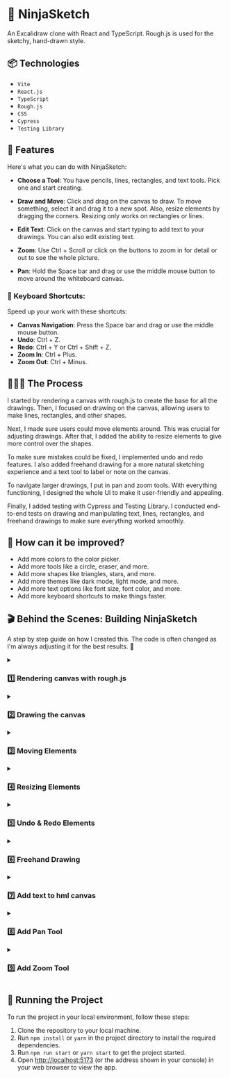 # 🥷 NinjaSketch

An Excalidraw clone with React and TypeScript. Rough.js is used for the sketchy, hand-drawn style.

## 📦 Technologies

- `Vite`
- `React.js`
- `TypeScript`
- `Rough.js`
- `CSS`
- `Cypress`
- `Testing Library`

## 🦄 Features

Here's what you can do with NinjaSketch:

- **Choose a Tool**: You have pencils, lines, rectangles, and text tools. Pick one and start creating.

- **Draw and Move**: Click and drag on the canvas to draw. To move something, select it and drag it to a new spot. Also, resize elements by dragging the corners. Resizing only works on rectangles or lines.

- **Edit Text**: Click on the canvas and start typing to add text to your drawings. You can also edit existing text.

- **Zoom**: Use Ctrl + Scroll or click on the buttons to zoom in for detail or out to see the whole picture.

- **Pan**: Hold the Space bar and drag or use the middle mouse button to move around the whiteboard canvas.

### 🎯 Keyboard Shortcuts:

Speed up your work with these shortcuts:

- **Canvas Navigation**: Press the Space bar and drag or use the middle mouse button.
- **Undo**: Ctrl + Z.
- **Redo**: Ctrl + Y or Ctrl + Shift + Z.
- **Zoom In**: Ctrl + Plus.
- **Zoom Out**: Ctrl + Minus.

## 👩🏽‍🍳 The Process

I started by rendering a canvas with rough.js to create the base for all the drawings. Then, I focused on drawing on the canvas, allowing users to make lines, rectangles, and other shapes.

Next, I made sure users could move elements around. This was crucial for adjusting drawings. After that, I added the ability to resize elements to give more control over the shapes.

To make sure mistakes could be fixed, I implemented undo and redo features. I also added freehand drawing for a more natural sketching experience and a text tool to label or note on the canvas.

To navigate larger drawings, I put in pan and zoom tools. With everything functioning, I designed the whole UI to make it user-friendly and appealing.

Finally, I added testing with Cypress and Testing Library. I conducted end-to-end tests on drawing and manipulating text, lines, rectangles, and freehand drawings to make sure everything worked smoothly.

## 💭 How can it be improved?

- Add more colors to the color picker.
- Add more tools like a circle, eraser, and more.
- Add more shapes like triangles, stars, and more.
- Add more themes like dark mode, light mode, and more.
- Add more text options like font size, font color, and more.
- Add more keyboard shortcuts to make things faster.

<!-- TODO: DO NOT DISTURB -->

## 🎬 Behind the Scenes: Building NinjaSketch

A step by step guide on how I created this. The code is often changed as I'm always adjusting it for the best results. 🔮

<details> 
<summary><h3> 1️⃣ Rendering canvas with rough.js </h3> </summary>

In the `useLayoutEffect`, I first grab the canvas from the webpage and prepare it for drawing. I'm doing this because I don't want old sketches to mix with the new one, ensuring a clean and clear drawing every time.

It clears any previous drawings to start fresh. Then, I use rough.js to make the drawings look sketchy and hand-drawn.

A rectangle is drawn on this prepared canvas. All of this is done before the browser updates the display, which means the drawing appears all at once.

```javascript
import { useLayoutEffect } from "react";
import rough from "roughjs";

export default function App() {
  useLayoutEffect(() => {
    const canvas = document.getElementById("canvas") as HTMLCanvasElement;
    const context = canvas.getContext("2d") as CanvasRenderingContext2D;
    context.clearRect(0, 0, canvas.width, canvas.height);

    const roughCanvas = rough.canvas(canvas);
    const rect = roughCanvas.rectangle(10, 10, 200, 200);
    roughCanvas.draw(rect);
  });

  return (
    <div>
      <canvas id="canvas" width={window.innerWidth} height={window.innerHeight}>
        Canvas
      </canvas>
    </div>
  );
}
```

</details>
<details>
<summary><h3>2️⃣ Drawing the canvas</h3> </summary>

When I press the mouse down, the `handleMouseDown` function activates. It indicates I'm starting to draw by setting the `drawing` state to true. This means I'm beginning a new shape right where my cursor is at. The shape I draw, a line or rectangle, is decided by my previous choice and tracked by the `elementType` state, and the radio buttons let me switch between lines and rectangles.

While I move the mouse, the `handleMouseMove` function activates. If I'm drawing, the shape follows my cursor.

On the technical side, I find the last drawing I started with `const index = elements.length - 1;`. I then capture my mouse's current position with `const { clientX, clientY } = event;`. The `const { x1, y1 } = elements[index];` gets the starting point of my current shape, basically marking the first corner or line end. Using the initial and current positions, I update the shape I'm drawing with `const updateElement = createElement(x1, y1, clientX, clientY);`. Next, I make a copy of all my drawings and update the most recent one, the shape I'm currently changing, with the new version. This updated collection is then saved back into the `elements` state.

The drawing stops when I release the mouse, which the `handleMouseUp` function handles, ending the drawing.

I store every stroke and shape in an array, which is the `elements` state, and `useLayoutEffect` redraws the canvas with each new addition.

The clear button empties the array for a fresh canvas.

```javascript
import { MouseEvent, useLayoutEffect, useState } from "react";
import rough from "roughjs";

type ElementType = {
  x1: number;
  y1: number;
  x2: number;
  y2: number;
  // TODO: add type
  // eslint-disable-next-line @typescript-eslint/no-explicit-any
  roughElement: any;
};

export default function App() {
  const [elements, setElements] = useState<ElementType[]>([]);
  const [drawing, setDrawing] = useState(false);
  const [elementType, setElementType] = useState<"line" | "rectangle">("line");

  const generator = rough.generator();

  const createElement = (
    x1: number,
    y1: number,
    x2: number,
    y2: number
  ): ElementType => {
    const roughElement =
      elementType === "line"
        ? generator.line(x1, y1, x2, y2)
        : generator.rectangle(x1, y1, x2 - x1, y2 - y1);
    return { x1, y1, x2, y2, roughElement };
  };

  useLayoutEffect(() => {
    const canvas = document.getElementById("canvas") as HTMLCanvasElement;
    const context = canvas.getContext("2d") as CanvasRenderingContext2D;
    context.clearRect(0, 0, canvas.width, canvas.height);
    const roughCanvas = rough.canvas(canvas);
    elements.forEach(({ roughElement }) => {
      roughCanvas.draw(roughElement);
    });
  }, [elements]);

  const handleMouseDown = (event: MouseEvent<HTMLCanvasElement>) => {
    setDrawing(true);
    const { clientX, clientY } = event;
    const element = createElement(clientX, clientY, clientX, clientY);
    setElements((prevState) => [...prevState, element]);
  };

  const handleMouseMove = (event: MouseEvent<HTMLCanvasElement>) => {
    if (!drawing) {
      return;
    }
    const index = elements.length - 1;
    const { clientX, clientY } = event;
    const { x1, y1 } = elements[index];
    const updateElement = createElement(x1, y1, clientX, clientY);
    const elementsCopy = [...elements];
    elementsCopy[index] = updateElement;
    setElements(elementsCopy);
  };

  const handleMouseUp = () => {
    setDrawing(false);
  };
  return (
    <div>
      <div style={{ position: "fixed" }}>
        <button onClick={() => setElements([])}>Clear</button>
        <input
          type="radio"
          name="line"
          id="line"
          checked={elementType === "line"}
          onChange={() => setElementType("line")}
        />
        <label htmlFor="line">line</label>
        <input
          type="radio"
          name="rectangle"
          id="rectangle"
          checked={elementType === "rectangle"}
          onChange={() => setElementType("rectangle")}
        />
        <label htmlFor="rectangle">rectangle</label>
      </div>
      <canvas
        id="canvas"
        width={window.innerWidth}
        height={window.innerHeight}
        onMouseDown={handleMouseDown}
        onMouseUp={handleMouseUp}
        onMouseMove={handleMouseMove}
      >
        Canvas
      </canvas>
    </div>
  );
}
```

</details>

<details>
<summary><h3>3️⃣ Moving Elements</h3></summary>

I've renamed `elementType` and `setElementType` to `tools` and `setTools` to make it clearer. Now, I pick from different tools using radio buttons, not just setting an element type.

I've renamed `setDrawing` and `drawing` to `setAction` and `action` for more generic use. Now, I can do things like move elements if the tool is `selection` and the action is `moving`. This lets me move what I've drawn, making it more interactive.

An enum for `Tools` has been created, making it clearer and more organized to switch between "selection", "line", and "rectangle" tools.

`getElementAtPosition` finds the element at the cursors position, so I know which shape you're trying to move.

`isWithinElement` function figures out if I can move a shape with my cursor.

For rectangles, it checks if the cursor is inside the shapes edges like this:

```javascript
if (type === Tools.Rectangle) {
  const minX = Math.min(x1, x2);
  const maxX = Math.max(x1, x2);
  const minY = Math.min(y1, y2);
  const maxY = Math.max(y1, y2);
  return x >= minX && x <= maxX && y >= minY && y <= maxY;
}
```

<img src='./public/rectangle.png' />

For lines, it checks if the cursor is close to the line by measuring distances:

```javascript
else {
  const a = { x: x1, y: y1 };
  const b = { x: x2, y: y2 };
  const c = { x, y };
  const offset = distance(a, b) - (distance(a, c) + distance(b, c));
  return Math.abs(offset) < 1;
}
```

<img src='./public/line.png' />

So if the cursor is almost as far from the lines ends as the line is long, it's "on" the line.

I learned the line method from [stack overflow](https://stackoverflow.com/questions/17692922/check-is-a-point-x-y-is-between-two-points-drawn-on-a-straight-line/17693146#17693146).

The `distance` function just helps me find out how far apart two points are.

```javascript
import { MouseEvent, useLayoutEffect, useState } from "react";
import rough from "roughjs";

type ElementType = {
  id: number;
  x1: number;
  y1: number;
  x2: number;
  y2: number;
  type: Tools;
  // TODO: add type
  // eslint-disable-next-line @typescript-eslint/no-explicit-any
  roughElement: any;
  offsetX?: number;
  offsetY?: number;
};

enum Tools {
  Selection = "selection",
  Line = "line",
  Rectangle = "rectangle",
}

export default function App() {
  const [elements, setElements] = useState<ElementType[]>([]);
  const [action, setAction] = useState("none");
  const [tool, setTool] = useState<Tools>(Tools.Line);
  const [selectedElement, setSelectedElement] = useState<ElementType | null>();
  const generator = rough.generator();

  const createElement = (
    id: number,
    x1: number,
    y1: number,
    x2: number,
    y2: number,
    type: Tools
  ): ElementType => {
    const roughElement =
      type === Tools.Line
        ? generator.line(x1, y1, x2, y2)
        : generator.rectangle(x1, y1, x2 - x1, y2 - y1);
    return { id, x1, y1, x2, y2, type, roughElement };
  };

  type Point = { x: number; y: number };

  const distance = (a: Point, b: Point) =>
    Math.sqrt(Math.pow(a.x - b.x, 2) + Math.pow(a.y - b.y, 2));

  const isWithinElement = (x: number, y: number, element: ElementType) => {
    const { type, x1, y1, x2, y2 } = element;

    if (type === Tools.Rectangle) {
      const minX = Math.min(x1, x2);
      const maxX = Math.max(x1, x2);
      const minY = Math.min(y1, y2);
      const maxY = Math.max(y1, y2);
      return x >= minX && x <= maxX && y >= minY && y <= maxY;
    } else {
      const a = { x: x1, y: y1 };
      const b = { x: x2, y: y2 };
      const c = { x, y };
      const offset = distance(a, b) - (distance(a, c) + distance(b, c));
      return Math.abs(offset) < 1;
    }
  };

  const getElementAtPosition = (
    x: number,
    y: number,
    elements: ElementType[]
  ) => {
    return elements.find((element) => isWithinElement(x, y, element));
  };

  useLayoutEffect(() => {
    const canvas = document.getElementById("canvas") as HTMLCanvasElement;
    const context = canvas.getContext("2d") as CanvasRenderingContext2D;
    context.clearRect(0, 0, canvas.width, canvas.height);

    const roughCanvas = rough.canvas(canvas);

    elements.forEach(({ roughElement }) => {
      roughCanvas.draw(roughElement);
    });
  }, [elements]);

  const updateElement = (
    id: number,
    x1: number,
    y1: number,
    x2: number,
    y2: number,
    type: Tools
  ) => {
    const updateElement = createElement(id, x1, y1, x2, y2, type);

    const elementsCopy = [...elements];
    elementsCopy[id] = updateElement;
    setElements(elementsCopy);
  };

  const handleMouseDown = (event: MouseEvent<HTMLCanvasElement>) => {
    const { clientX, clientY } = event;

    if (tool === Tools.Selection) {
      const element = getElementAtPosition(clientX, clientY, elements);
      if (element) {
        const offsetX = clientX - element.x1;
        const offsetY = clientY - element.y1;
        setSelectedElement({ ...element, offsetX, offsetY });
        setAction("moving");
      }
    } else {
      const id = elements.length;
      const element = createElement(
        id,
        clientX,
        clientY,
        clientX,
        clientY,
        tool
      );
      setElements((prevState) => [...prevState, element]);
      setAction("drawing");
    }
  };

  const handleMouseMove = (event: MouseEvent<HTMLCanvasElement>) => {
    const { clientX, clientY } = event;

    if (tool === Tools.Selection) {
      (event.target as HTMLElement).style.cursor = getElementAtPosition(
        clientX,
        clientY,
        elements
      )
        ? "move"
        : "default";
    }

    if (action === "drawing") {
      const index = elements.length - 1;
      const { x1, y1 } = elements[index];
      updateElement(index, x1, y1, clientX, clientY, tool);
    } else if (action === "moving" && selectedElement) {
      const { id, x1, x2, y1, y2, type, offsetX, offsetY } = selectedElement;
      const safeOffsetX = offsetX ?? 0;
      const safeOffsetY = offsetY ?? 0;
      const newX1 = clientX - safeOffsetX;
      const newY1 = clientY - safeOffsetY;
      // 🫐 Calculate the new position for x2 and y2 based on the original size
      const newX2 = newX1 + (x2 - x1);
      const newY2 = newY1 + (y2 - y1);

      updateElement(id, newX1, newY1, newX2, newY2, type);
    }
  };

  const handleMouseUp = () => {
    setAction("none");
  };

  return (
    <div>
      <div style={{ position: "fixed" }}>
        <button onClick={() => setElements([])}>Clear</button>

        <input
          type="radio"
          name="selection"
          id="selection"
          checked={tool === Tools.Selection}
          onChange={() => setTool(Tools.Selection)}
        />
        <label htmlFor="selection">selection</label>
        <input
          type="radio"
          name="line"
          id="line"
          checked={tool === Tools.Line}
          onChange={() => setTool(Tools.Line)}
        />
        <label htmlFor="line">line</label>

        <input
          type="radio"
          name="rectangle"
          id="rectangle"
          checked={tool === Tools.Rectangle}
          onChange={() => setTool(Tools.Rectangle)}
        />

        <label htmlFor="rectangle">rectangle</label>
      </div>
      <canvas
        id="canvas"
        width={window.innerWidth}
        height={window.innerHeight}
        onMouseDown={handleMouseDown}
        onMouseUp={handleMouseUp}
        onMouseMove={handleMouseMove}
      >
        Canvas
      </canvas>
    </div>
  );
}
```

</details>

<details>
<summary><h3>4️⃣ Resizing Elements </h3></summary>

`cursorForPosition` figures out which cursor to show when I'm hovering over an element. For example, if I'm hovering over the top left corner of a rectangle, I want to show the "nwse-resize" cursor.

`resizedCoordinates` calculates the new coordinates for the element I'm resizing. It takes the original coordinates and the current cursor position and returns the new coordinates.

`adjustElementCoordinates` makes sure the coordinates are in the right order. For example, if I draw a rectangle from the bottom right to the top left, the coordinates are in the wrong order. This function fixes that.

I renamed `isWithinElement` to `positionWithinElement` because it's more accurate. It figures out where I'm hovering over an element. It returns a string like "topLeft", "bottomRight", or "inside". This helps me know where to resize the element.

`getElementAtPosition` is updated to include the position of the element I'm hovering over.

`handleMouseMove` is updated to resize the element if I'm hovering over it and the action is `resizing`.

`handleMouseDown` is updated to set the action to `resizing` if I'm hovering over an element.

`handleMouseUp` is updated to set the action to `none` if I'm hovering over an element.

```javascript
import { MouseEvent, useLayoutEffect, useState } from "react";
import rough from "roughjs";

type ElementType = {
  id: number;
  x1: number;
  y1: number;
  x2: number;
  y2: number;
  type: Tools;
  // TODO: add type
  // eslint-disable-next-line @typescript-eslint/no-explicit-any
  roughElement: any;
  offsetX?: number;
  offsetY?: number;
  position?: string | null;
};

enum Tools {
  Selection = "selection",
  Line = "line",
  Rectangle = "rectangle",
}

export default function App() {
  const [elements, setElements] = useState<ElementType[]>([]);
  const [action, setAction] = useState("none");
  const [tool, setTool] = useState<Tools>(Tools.Line);
  const [selectedElement, setSelectedElement] = useState<ElementType | null>();
  const generator = rough.generator();

  const cursorForPosition = (position: string) => {
    switch (position) {
      case "topLeft":
      case "bottomRight":
        return "nwse-resize";
      case "topRight":
      case "bottomLeft":
        return "nesw-resize";
      case "start":
      case "end":
        return "move";
      case "inside":
        return "move";
      default:
        return "default";
    }
  };

  const resizedCoordinates = (
    clientX: number,
    clientY: number,
    position: string,
    coordinates: { x1: number; y1: number; x2: number; y2: number }
  ) => {
    const { x1, y1, x2, y2 } = coordinates;

    switch (position) {
      case "start":
      case "topLeft":
        return {
          x1: clientX,
          y1: clientY,
          x2,
          y2,
        };
      case "topRight":
        return {
          x1,
          y1: clientY,
          x2: clientX,
          y2,
        };
      case "bottomLeft":
        return {
          x1: clientX,
          y1,
          x2,
          y2: clientY,
        };
      case "end":
      case "bottomRight":
        return {
          x1,
          y1,
          x2: clientX,
          y2: clientY,
        };
      default:
        return coordinates;
    }
  };

  const createElement = (
    id: number,
    x1: number,
    y1: number,
    x2: number,
    y2: number,
    type: Tools
  ): ElementType => {
    const roughElement =
      type === Tools.Line
        ? generator.line(x1, y1, x2, y2)
        : generator.rectangle(x1, y1, x2 - x1, y2 - y1);
    return { id, x1, y1, x2, y2, type, roughElement };
  };

  type Point = { x: number; y: number };

  const distance = (a: Point, b: Point) =>
    Math.sqrt(Math.pow(a.x - b.x, 2) + Math.pow(a.y - b.y, 2));

  const nearPoint = (
    x: number,
    y: number,
    x1: number,
    y1: number,
    name: string
  ) => {
    return Math.abs(x - x1) < 5 && Math.abs(y - y1) < 5 ? name : null;
  };

  const positionWithinElement = (
    x: number,
    y: number,
    element: ElementType
  ) => {
    const { type, x1, y1, x2, y2 } = element;

    if (type === Tools.Rectangle) {
      const topLeft = nearPoint(x, y, x1, y1, "topLeft");
      const topRight = nearPoint(x, y, x2, y1, "topRight");
      const bottomLeft = nearPoint(x, y, x1, y2, "bottomLeft");
      const bottomRight = nearPoint(x, y, x2, y2, "bottomRight");
      const inside = x >= x1 && x <= x2 && y >= y1 && y <= y2 ? "inside" : null;
      return topLeft || topRight || bottomLeft || bottomRight || inside;
    } else {
      const a = { x: x1, y: y1 };
      const b = { x: x2, y: y2 };
      const c = { x, y };
      const offset = distance(a, b) - (distance(a, c) + distance(b, c));
      const start = nearPoint(x, y, x1, y1, "start");
      const end = nearPoint(x, y, x2, y2, "end");
      const inside = Math.abs(offset) < 1 ? "inside" : null;
      return start || end || inside;
    }
  };

  const adjustElementCoordinates = (element: ElementType) => {
    const { type, x1, y1, x2, y2 } = element;

    if (type === Tools.Rectangle) {
      const minX = Math.min(x1, x2);
      const maxX = Math.max(x1, x2);
      const minY = Math.min(y1, y2);
      const maxY = Math.max(y1, y2);
      return { x1: minX, y1: minY, x2: maxX, y2: maxY };
    } else {
      if (x1 < x2 || (x1 === x2 && y1 < y2)) {
        return { x1, y1, x2, y2 };
      } else {
        return { x1: x2, y1: y2, x2: x1, y2: y1 };
      }
    }
  };

  const getElementAtPosition = (
    x: number,
    y: number,
    elements: ElementType[]
  ) => {
    return elements
      .map((element) => ({
        ...element,
        position: positionWithinElement(x, y, element),
      }))
      .find((element) => element.position !== null);
  };

  useLayoutEffect(() => {
    const canvas = document.getElementById("canvas") as HTMLCanvasElement;
    const context = canvas.getContext("2d") as CanvasRenderingContext2D;
    context.clearRect(0, 0, canvas.width, canvas.height);

    const roughCanvas = rough.canvas(canvas);

    elements.forEach(({ roughElement }) => {
      roughCanvas.draw(roughElement);
    });
  }, [elements]);

  const updateElement = (
    id: number,
    x1: number,
    y1: number,
    x2: number,
    y2: number,
    type: Tools
  ) => {
    const updateElement = createElement(id, x1, y1, x2, y2, type);

    const elementsCopy = [...elements];
    elementsCopy[id] = updateElement;
    setElements(elementsCopy);
  };

  const handleMouseDown = (event: MouseEvent<HTMLCanvasElement>) => {
    const { clientX, clientY } = event;

    if (tool === Tools.Selection) {
      const element = getElementAtPosition(clientX, clientY, elements);
      if (element) {
        const offsetX = clientX - element.x1;
        const offsetY = clientY - element.y1;
        setSelectedElement({ ...element, offsetX, offsetY });

        if (element.position === "inside") {
          setAction("moving");
        } else {
          setAction("resizing");
        }
      }
    } else {
      const id = elements.length;
      const element = createElement(
        id,
        clientX,
        clientY,
        clientX,
        clientY,
        tool
      );
      setElements((prevState) => [...prevState, element]);
      setSelectedElement(element);
      setAction("drawing");
    }
  };

  const handleMouseMove = (event: MouseEvent<HTMLCanvasElement>) => {
    const { clientX, clientY } = event;

    if (tool === Tools.Selection) {
      const element = getElementAtPosition(clientX, clientY, elements);

      if (element && element.position) {
        (event.target as HTMLElement).style.cursor = cursorForPosition(
          element.position
        );
      } else {
        (event.target as HTMLElement).style.cursor = "default";
      }
    }

    if (action === "drawing") {
      const index = elements.length - 1;
      const { x1, y1 } = elements[index];
      updateElement(index, x1, y1, clientX, clientY, tool);
    } else if (action === "moving" && selectedElement) {
      const { id, x1, x2, y1, y2, type, offsetX, offsetY } = selectedElement;
      const safeOffsetX = offsetX ?? 0;
      const safeOffsetY = offsetY ?? 0;
      const newX1 = clientX - safeOffsetX;
      const newY1 = clientY - safeOffsetY;
      // 🫐 Calculate the new position for x2 and y2 based on the original size
      const newX2 = newX1 + (x2 - x1);
      const newY2 = newY1 + (y2 - y1);

      updateElement(id, newX1, newY1, newX2, newY2, type);
    } else if (
      action === "resizing" &&
      selectedElement &&
      selectedElement.position
    ) {
      const { id, type, position, ...coordinates } = selectedElement;

      const { x1, y1, x2, y2 } = resizedCoordinates(
        clientX,
        clientY,
        position,
        coordinates
      );
      updateElement(id, x1, y1, x2, y2, type);
    }
  };

  const handleMouseUp = () => {
    if (action === "drawing" || action === "resizing") {
      if (selectedElement) {
        const index = selectedElement.id;
        const { id, type } = elements[index];
        const { x1, y1, x2, y2 } = adjustElementCoordinates(elements[index]);
        updateElement(id, x1, y1, x2, y2, type);
      }
    }

    setAction("none");
  };

  return (
    <div>
      <div style={{ position: "fixed" }}>
        <button onClick={() => setElements([])}>Clear</button>

        <input
          type="radio"
          name="selection"
          id="selection"
          checked={tool === Tools.Selection}
          onChange={() => setTool(Tools.Selection)}
        />
        <label htmlFor="selection">selection</label>
        <input
          type="radio"
          name="line"
          id="line"
          checked={tool === Tools.Line}
          onChange={() => setTool(Tools.Line)}
        />
        <label htmlFor="line">line</label>

        <input
          type="radio"
          name="rectangle"
          id="rectangle"
          checked={tool === Tools.Rectangle}
          onChange={() => setTool(Tools.Rectangle)}
        />

        <label htmlFor="rectangle">rectangle</label>
      </div>
      <canvas
        id="canvas"
        width={window.innerWidth}
        height={window.innerHeight}
        onMouseDown={handleMouseDown}
        onMouseUp={handleMouseUp}
        onMouseMove={handleMouseMove}
      >
        Canvas
      </canvas>
    </div>
  );
}

```

</details>

<details>
<summary><h3>5️⃣ Undo & Redo Elements</h3></summary>

I created a hook called `useHistory` to keep track of the elements I've drawn.

The `history` is an array of all the elements I've drawn. The `index` is the current element I'm on.

The `setElements` function is a wrapper around the `setState` function. It lets me update the current element or add a new one. The `undo` function goes back one element in the `history` array. The `redo` function goes forward one element in the `history` array.

That way I can undo and redo my drawings and making sure I don't lose any work.

```javascript
import { useState } from "react";
import { ElementType } from "./App";

export const useHistory = (initialState: ElementType[]) => {
  const [index, setIndex] = useState(0);
  const [history, setHistory] = useState([initialState]);

  const setState = (
    action: ElementType[] | ((current: ElementType[]) => ElementType[]),
    overwrite = false
  ) => {
    const newState =
      typeof action === "function" ? action(history[index]) : action;
    if (overwrite) {
      const historyCopy = [...history];
      historyCopy[index] = newState;
      setHistory(historyCopy);
    } else {
      const updatedState = [...history].slice(0, index + 1);
      setHistory([...updatedState, newState]);
      setIndex((prevState) => prevState + 1);
    }
  };

  const undo = () => index > 0 && setIndex((prevState) => prevState - 1);
  const redo = () =>
    index < history.length - 1 && setIndex((prevState) => prevState + 1);

  return {
    elements: history[index],
    setElements: setState,
    undo,
    redo,
  };
};
```

In the `useEffect` hook, I listen for the `ctrl+z` and `ctrl+shift+z` keyboard shortcuts. If I press `ctrl+z`, I undo. If I press `ctrl+y`, I redo.

```javascript
useEffect(() => {
  const undoRedoFunction = (event: KeyboardEvent) => {
    if (event.ctrlKey || event.metaKey) {
      if (event.key === "z") {
        if (event.shiftKey) {
          redo();
        } else {
          undo();
        }
      } else if (event.key === "y") {
        redo();
      }
    }
  };

  document.addEventListener("keydown", undoRedoFunction);
  return () => {
    document.removeEventListener("keydown", undoRedoFunction);
  };
}, [undo, redo]);
```

</details>

<details>
<summary><h3>6️⃣ Freehand Drawing</h3></summary>

I've added the `Pencil` tool for freehand drawing. In the `Tools` enum, `Pencil` has also been added.

Also I've replaced several conditional statements with switch cases to enhance readability, especially as more tools have been added.

Once I pick the `Pencil` tool and press the mouse, I start tracing a path that the app records. My movements are captured by the `handleMouseDown` and `handleMouseMove` functions, which gather all the points and sketch out the path I'm drawing.

To render the freehand drawing smoothly, I used the `getStroke` function from `perfect-freehand`, which converts the array of points into a smooth stroke path. The `drawElement` function was also updated to handle the new pencil strokes and render them on the canvas.

`drawElement` function was also updated to handle the new pencil strokes and render them on the canvas. In the `"pencil"` case of the switch statement, I use the `getStroke` function from `perfect-freehand` to convert the array of points into a smooth stroke path. Then I use the `getSvgPathFromStroke` function to convert the stroke into an SVG path. Finally, I use the `Path2D` constructor to create a new path and fill it with the SVG path.

```javascript
const drawElement = (
  // TODO: add type
  // eslint-disable-next-line @typescript-eslint/no-explicit-any
  roughCanvas: any,
  context: CanvasRenderingContext2D,
  element: ElementType
) => {
  switch (element.type) {
    case "line":
    case "rectangle":
      roughCanvas.draw(element.roughElement);
      break;
    case "pencil": {
      if (!element.points) {
        throw new Error("Pencil element points are undefined");
      }
      const strokePoints = getStroke(element.points);
      const formattedPoints: [number, number][] = strokePoints.map((point) => {
        if (point.length !== 2) {
          throw new Error(
            `Expected point to have exactly 2 elements, got ${point.length}`
          );
        }
        return [point[0], point[1]];
      });
      const stroke = getSvgPathFromStroke(formattedPoints);
      context.fill(new Path2D(stroke));
      break;
    }
    default:
      throw new Error(`Type not recognised: ${element.type}`);
  }
};
```

`getSvgPathFromStroke` function converts the stroke into an SVG path. It takes an array of points and returns an SVG path. I got the function from [this page](https://www.npmjs.com/package/perfect-freehand/v/1.0.4).

```javascript
const getSvgPathFromStroke = (stroke: [number, number][]) => {
  if (!stroke.length) return "";

  const d = stroke.reduce(
    (
      acc: string[],
      [x0, y0]: [number, number],
      i: number,
      arr: [number, number][]
    ) => {
      const [x1, y1] = arr[(i + 1) % arr.length];
      acc.push(
        x0.toString(),
        y0.toString(),
        ((x0 + x1) / 2).toString(),
        ((y0 + y1) / 2).toString()
      );
      return acc;
    },
    ["M", ...stroke[0].map((num) => num.toString()), "Q"]
  );

  d.push("Z");
  return d.join(" ");
};
```

The freehand drawings are integrated with the undo/redo functionality. Each stroke is treated as an individual element, so I can easily backtrack or redo my freehand drawings.

A radio button for the pencil tool has been added to the tool selection area for easy access. I can now switch between different modes, including the new freehand drawing mode.

```javascript
 import { MouseEvent, useEffect, useLayoutEffect, useState } from "react";
import rough from "roughjs";
import getStroke from "perfect-freehand";
import { useHistory } from "./useHistory";

type SelectedElementType = ElementType & {
  xOffsets?: number[];
  yOffsets?: number[];
  offsetX?: number;
  offsetY?: number;
};
interface ExtendedElementType extends ElementType {
  xOffsets?: number[];
  yOffsets?: number[];
}
export type ElementType = {
  id: number;
  x1: number;
  y1: number;
  x2: number;
  y2: number;
  type: Tools;
  // TODO: add type
  // eslint-disable-next-line @typescript-eslint/no-explicit-any
  roughElement: any;
  offsetX?: number;
  offsetY?: number;
  position?: string | null;
  points?: { x: number; y: number }[];
};

enum Tools {
  Pencil = "pencil",
  Line = "line",
  Rectangle = "rectangle",
  Selection = "selection",
}

export default function App() {
  const { elements, setElements, undo, redo } = useHistory([]);
  const [action, setAction] = useState("none");
  const [tool, setTool] = useState<Tools>(Tools.Line);
  const [selectedElement, setSelectedElement] = useState<ElementType | null>();
  const generator = rough.generator();

  const cursorForPosition = (position: string) => {
    switch (position) {
      case "topLeft":
      case "bottomRight":
        return "nwse-resize";
      case "topRight":
      case "bottomLeft":
        return "nesw-resize";
      case "start":
      case "end":
        return "move";
      case "inside":
        return "move";
      default:
        return "default";
    }
  };

  const resizedCoordinates = (
    clientX: number,
    clientY: number,
    position: string,
    coordinates: { x1: number; y1: number; x2: number; y2: number }
  ) => {
    const { x1, y1, x2, y2 } = coordinates;

    switch (position) {
      case "start":
      case "topLeft":
        return {
          x1: clientX,
          y1: clientY,
          x2,
          y2,
        };
      case "topRight":
        return {
          x1,
          y1: clientY,
          x2: clientX,
          y2,
        };
      case "bottomLeft":
        return {
          x1: clientX,
          y1,
          x2,
          y2: clientY,
        };
      case "end":
      case "bottomRight":
        return {
          x1,
          y1,
          x2: clientX,
          y2: clientY,
        };
      default:
        return coordinates;
    }
  };

  const createElement = (
    id: number,
    x1: number,
    y1: number,
    x2: number,
    y2: number,
    type: Tools
  ): ElementType => {
    switch (type) {
      case Tools.Line:
      case Tools.Rectangle: {
        const roughElement =
          type === Tools.Line
            ? generator.line(x1, y1, x2, y2)
            : generator.rectangle(x1, y1, x2 - x1, y2 - y1);
        return { id, x1, y1, x2, y2, type, roughElement };
      }
      case Tools.Pencil: {
        const defaultRoughElement = null;
        return {
          id,
          x1: 0,
          y1: 0,
          x2: 0,
          y2: 0,
          type,
          points: [{ x: x1, y: y1 }],
          roughElement: defaultRoughElement,
        };
      }
      default:
        throw new Error(`Type not recognised: ${type}`);
    }
  };

  type Point = { x: number; y: number };

  const distance = (a: Point, b: Point) =>
    Math.sqrt(Math.pow(a.x - b.x, 2) + Math.pow(a.y - b.y, 2));

  const nearPoint = (
    x: number,
    y: number,
    x1: number,
    y1: number,
    name: string
  ) => {
    return Math.abs(x - x1) < 5 && Math.abs(y - y1) < 5 ? name : null;
  };

  const onLine = (
    x1: number,
    y1: number,
    x2: number,
    y2: number,
    x: number,
    y: number,
    maxDistance: number = 1
  ): string | null => {
    const a: Point = { x: x1, y: y1 };
    const b: Point = { x: x2, y: y2 };
    const c: Point = { x, y };
    const offset = distance(a, b) - (distance(a, c) + distance(b, c));
    return Math.abs(offset) < maxDistance ? "inside" : null;
  };

  const positionWithinElement = (
    x: number,
    y: number,
    element: ElementType
  ) => {
    const { type, x1, x2, y1, y2 } = element;
    switch (type) {
      case Tools.Line: {
        const on = onLine(x1, y1, x2, y2, x, y);
        const start = nearPoint(x, y, x1, y1, "start");
        const end = nearPoint(x, y, x2, y2, "end");
        return start || end || on;
      }
      case Tools.Rectangle: {
        const topLeft = nearPoint(x, y, x1, y1, "topLeft");
        const topRight = nearPoint(x, y, x2, y1, "topRight");
        const bottomLeft = nearPoint(x, y, x1, y2, "bottomLeft");
        const bottomRight = nearPoint(x, y, x2, y2, "bottomRight");
        const inside =
          x >= x1 && x <= x2 && y >= y1 && y <= y2 ? "inside" : null;
        return topLeft || topRight || bottomLeft || bottomRight || inside;
      }
      case Tools.Pencil: {
        const betweenAnyPoint = element.points!.some((point, index) => {
          const nextPoint = element.points![index + 1];
          if (!nextPoint) return false;
          return (
            onLine(point.x, point.y, nextPoint.x, nextPoint.y, x, y, 5) != null
          );
        });
        return betweenAnyPoint ? "inside" : null;
      }
      default:
        throw new Error(`Type not recognised: ${type}`);
    }
  };

  const adjustElementCoordinates = (element: ElementType) => {
    const { type, x1, y1, x2, y2 } = element;

    if (type === Tools.Rectangle) {
      const minX = Math.min(x1, x2);
      const maxX = Math.max(x1, x2);
      const minY = Math.min(y1, y2);
      const maxY = Math.max(y1, y2);
      return { x1: minX, y1: minY, x2: maxX, y2: maxY };
    } else {
      if (x1 < x2 || (x1 === x2 && y1 < y2)) {
        return { x1, y1, x2, y2 };
      } else {
        return { x1: x2, y1: y2, x2: x1, y2: y1 };
      }
    }
  };

  const getElementAtPosition = (
    x: number,
    y: number,
    elements: ElementType[]
  ) => {
    return elements
      .map((element) => ({
        ...element,
        position: positionWithinElement(x, y, element),
      }))
      .find((element) => element.position !== null);
  };

  const getSvgPathFromStroke = (stroke: [number, number][]) => {
    if (!stroke.length) return "";

    const d = stroke.reduce(
      (
        acc: string[],
        [x0, y0]: [number, number],
        i: number,
        arr: [number, number][]
      ) => {
        const [x1, y1] = arr[(i + 1) % arr.length];
        acc.push(
          x0.toString(),
          y0.toString(),
          ((x0 + x1) / 2).toString(),
          ((y0 + y1) / 2).toString()
        );
        return acc;
      },
      ["M", ...stroke[0].map((num) => num.toString()), "Q"]
    );

    d.push("Z");
    return d.join(" ");
  };

  const drawElement = (
    // TODO: add type
    // eslint-disable-next-line @typescript-eslint/no-explicit-any
    roughCanvas: any,
    context: CanvasRenderingContext2D,
    element: ElementType
  ) => {
    switch (element.type) {
      case "line":
      case "rectangle":
        roughCanvas.draw(element.roughElement);
        break;
      case "pencil": {
        if (!element.points) {
          throw new Error("Pencil element points are undefined");
        }
        const strokePoints = getStroke(element.points);
        const formattedPoints: [number, number][] = strokePoints.map(
          (point) => {
            if (point.length !== 2) {
              throw new Error(
                `Expected point to have exactly 2 elements, got ${point.length}`
              );
            }
            return [point[0], point[1]];
          }
        );
        const stroke = getSvgPathFromStroke(formattedPoints);
        context.fill(new Path2D(stroke));
        break;
      }
      default:
        throw new Error(`Type not recognised: ${element.type}`);
    }
  };

  useLayoutEffect(() => {
    const canvas = document.getElementById("canvas") as HTMLCanvasElement;
    const context = canvas.getContext("2d") as CanvasRenderingContext2D;
    context.clearRect(0, 0, canvas.width, canvas.height);

    const roughCanvas = rough.canvas(canvas);

    elements.forEach((element) => drawElement(roughCanvas, context, element));
  }, [elements]);

  useEffect(() => {
    const undoRedoFunction = (event: KeyboardEvent) => {
      if (event.ctrlKey || event.metaKey) {
        if (event.key === "z") {
          if (event.shiftKey) {
            redo();
          } else {
            undo();
          }
        } else if (event.key === "y") {
          redo();
        }
      }
    };

    document.addEventListener("keydown", undoRedoFunction);
    return () => {
      document.removeEventListener("keydown", undoRedoFunction);
    };
  }, [undo, redo]);

  const updateElement = (
    id: number,
    x1: number,
    y1: number,
    x2: number,
    y2: number,
    type: Tools
  ) => {
    const elementsCopy = [...elements];
    switch (type) {
      case Tools.Line:
      case Tools.Rectangle: {
        elementsCopy[id] = createElement(id, x1, y1, x2, y2, type);
        break;
      }
      case Tools.Pencil: {
        const existingPoints = elementsCopy[id].points || [];
        elementsCopy[id].points = [...existingPoints, { x: x2, y: y2 }];
        break;
      }
      default:
        throw new Error(`Type not recognised: ${type}`);
    }
    setElements(elementsCopy, true);
  };

  const adjustmentRequired = (type: Tools) =>
    ["line", "rectangle"].includes(type);

  const handleMouseDown = (event: MouseEvent<HTMLCanvasElement>) => {
    const { clientX, clientY } = event;

    if (tool === Tools.Selection) {
      const element = getElementAtPosition(clientX, clientY, elements);

      if (element) {
        let selectedElement: SelectedElementType = { ...element };

        if (element.type === "pencil" && element.points) {
          const xOffsets = element.points.map((point) => clientX - point.x);
          const yOffsets = element.points.map((point) => clientY - point.y);
          selectedElement = { ...selectedElement, xOffsets, yOffsets };
        } else {
          const offsetX = clientX - selectedElement.x1;
          const offsetY = clientY - selectedElement.y1;
          selectedElement = { ...selectedElement, offsetX, offsetY };
        }

        setSelectedElement(selectedElement);
        setElements((prevState) => prevState);

        if (element.position === "inside") {
          setAction("moving");
        } else {
          setAction("resizing");
        }
      }
    } else {
      const id = elements.length;
      const newElement = createElement(
        id,
        clientX,
        clientY,
        clientX,
        clientY,
        tool
      );
      setElements((prevState) => [...prevState, newElement]);
      setSelectedElement(newElement);
      setAction("drawing");
    }
  };

  const handleMouseMove = (event: MouseEvent<HTMLCanvasElement>) => {
    const { clientX, clientY } = event;

    if (tool === Tools.Selection) {
      const element = getElementAtPosition(clientX, clientY, elements);

      if (element && element.position) {
        (event.target as HTMLElement).style.cursor = cursorForPosition(
          element.position
        );
      } else {
        (event.target as HTMLElement).style.cursor = "default";
      }
    }

    if (action === "drawing") {
      const index = elements.length - 1;
      const { x1, y1 } = elements[index];
      updateElement(index, x1, y1, clientX, clientY, tool);
    } else if (action === "moving" && selectedElement) {
      if (
        selectedElement.type === "pencil" &&
        "points" in selectedElement &&
        "xOffsets" in selectedElement &&
        "yOffsets" in selectedElement
      ) {
        const extendedElement = selectedElement as ExtendedElementType;
        const newPoints = extendedElement.points!.map((_, index) => ({
          x: clientX - extendedElement.xOffsets![index],
          y: clientY - extendedElement.yOffsets![index],
        }));
        const elementsCopy = [...elements];
        elementsCopy[extendedElement.id] = {
          ...elementsCopy[extendedElement.id],
          points: newPoints,
        };
        setElements(elementsCopy, true);
      } else {
        const { id, x1, x2, y1, y2, type, offsetX, offsetY } =
          selectedElement as ExtendedElementType;
        const safeOffsetX = offsetX ?? 0;
        const safeOffsetY = offsetY ?? 0;
        const newX1 = clientX - safeOffsetX;
        const newY1 = clientY - safeOffsetY;
        // 🫐 Calculate the new position for x2 and y2 based on the original size
        const newX2 = newX1 + (x2 - x1);
        const newY2 = newY1 + (y2 - y1);

        updateElement(id, newX1, newY1, newX2, newY2, type);
      }
    } else if (
      action === "resizing" &&
      selectedElement &&
      selectedElement.position
    ) {
      const { id, type, position, ...coordinates } =
        selectedElement as ExtendedElementType;

      if (typeof position === "string") {
        const { x1, y1, x2, y2 } = resizedCoordinates(
          clientX,
          clientY,
          position,
          coordinates
        );
        updateElement(id, x1, y1, x2, y2, type);
      }
    }
  };

  const handleMouseUp = () => {
    if (selectedElement) {
      const index = selectedElement.id;
      const { id, type } = elements[index];
      if (
        (action === "drawing" || action === "resizing") &&
        adjustmentRequired(type)
      ) {
        const { x1, y1, x2, y2 } = adjustElementCoordinates(elements[index]);
        updateElement(id, x1, y1, x2, y2, type);
      }
    }

    setAction("none");
  };

  return (
    <div>
      <div style={{ position: "fixed" }}>
        <button onClick={() => setElements([])}>Clear</button>

        <input
          type="radio"
          name="selection"
          id="selection"
          checked={tool === Tools.Selection}
          onChange={() => setTool(Tools.Selection)}
        />
        <label htmlFor="selection">selection</label>
        <input
          type="radio"
          name="line"
          id="line"
          checked={tool === Tools.Line}
          onChange={() => setTool(Tools.Line)}
        />
        <label htmlFor="line">line</label>

        <input
          type="radio"
          name="rectangle"
          id="rectangle"
          checked={tool === Tools.Rectangle}
          onChange={() => setTool(Tools.Rectangle)}
        />

        <label htmlFor="rectangle">rectangle</label>

        <input
          type="radio"
          name="pencil"
          id="pencil"
          checked={tool === Tools.Pencil}
          onChange={() => setTool(Tools.Pencil)}
        />

        <label htmlFor="pencil">pencil</label>
      </div>
      <div style={{ position: "fixed", zIndex: 2, bottom: 0, padding: 10 }}>
        <button onClick={undo}>Undo</button>
        <button onClick={redo}>Redo</button>
      </div>
      <canvas
        id="canvas"
        width={window.innerWidth}
        height={window.innerHeight}
        onMouseDown={handleMouseDown}
        onMouseUp={handleMouseUp}
        onMouseMove={handleMouseMove}
      >
        Canvas
      </canvas>
    </div>
  );
}
```

</details>

<details>
<summary><h3>7️⃣ Add text to hml canvas</h3></summary>

I've added the `Text` tool for adding text to the canvas. In the `Tools` enum, `Text` has also been added.

The `createElement` function was also updated to handle the new text and render it on the canvas.

In the `positionWithinElement` function, I added a `Text` case to handle the new text and render it on the canvas. It checks if the mouse is inside the text box, by checking if the mouse coordinates are within the text box coordinates.

```javascript
case Tools.Text:
  return x >= x1 && x <= x2 && y >= y1 && y <= y2 ? "inside" : null;
```

In the `drawElement` function, I added a `Text` case to handle the new text and render it on the canvas. It uses the `fillText` function to render the text on the canvas.

```javascript
case "text": {
    context.textBaseline = "top";
    context.font = "24px sans-serif";
    const text = element.text || "";
    context.fillText(text, element.x1, element.y1);
    break;
  }
```

`updateElement` gets the text from the `options` object and uses the `measureText` function to get the width and height of the text. Then it uses the `createElement` function to create the text element.

```javascript
case Tools.Text: {
      const canvas = document.getElementById("canvas");
      if (!(canvas instanceof HTMLCanvasElement)) {
          throw new Error("Canvas element not found");
      }
      const context = canvas.getContext("2d");
      if (!context) {
          throw new Error("Could not get 2D context from canvas");
      }
      if (!options) {
          throw new Error("No text options provided for text tool");
      }
      const textWidth = context.measureText(options.text).width;
      const textHeight = 24;
      elementsCopy[id] = {
        ...createElement(id, x1, y1, x1 + textWidth, y1 + textHeight, type),
        text: options.text,
      };
      break;
    }
```

`handleMOuseUp` function was also updated to handle the new text and render them on the canvas. It checks if the mouse is inside the text box, by checking if the mouse coordinates are within the text box coordinates. If the mouse is inside the text box, it sets the action to `writing` and returns. If the mouse is not inside the text box, it sets the action to `none` and returns.

```javascript
const handleMouseUp = (event: MouseEvent<HTMLCanvasElement>) => {
  const { clientX, clientY } = event;

  if (selectedElement) {
    const index = selectedElement.id;
    const { id, type } = elements[index];
    if (
      (action === "drawing" || action === "resizing") &&
      adjustmentRequired(type)
    ) {
      const { x1, y1, x2, y2 } = adjustElementCoordinates(elements[index]);
      updateElement(id, x1, y1, x2, y2, type);
    }

    const offsetX = selectedElement.offsetX || 0;
    const offsetY = selectedElement.offsetY || 0;

    if (
      selectedElement.type === "text" &&
      clientX - offsetX === selectedElement.x1 &&
      clientY - offsetY === selectedElement.y1
    ) {
      setAction("writing");
      return;
    }
  }

  if (action === "writing") {
    return;
  }
  setAction("none");
  setSelectedElement(null);
};
```

I created `handleBlur` to make sure the text is saved when the user clicks outside the text box. It checks if the selected element is not null. If it is not null, it gets the id, coordinates, type and text from the selected element. Then it sets the action to `none` and selected element to `null`. Finally, it uses the `updateElement` function to update the text element.

```javascript
const handleBlur = (event: React.FocusEvent<HTMLTextAreaElement>) => {
  if (selectedElement) {
    const { id, x1, y1, type } = selectedElement;

    const x2 = selectedElement.x2 || x1;
    const y2 = selectedElement.y2 || y1;

    setAction("none");
    setSelectedElement(null);
    updateElement(id, x1, y1, x2, y2, type, { text: event.target.value });
  } else {
    console.error("No element selected when handleBlur was called");
  }
};
```

A textearea has been added to the canvas. It is hidden by default. When the user clicks on the canvas, it checks if the action is `writing`. If it is, it sets the textarea to visible and focuses on it. If it is not, it sets the textarea to hidden. The `top` and `left` properties of the textarea are set to the coordinates of the selected element. The `onBlur` event handler is set to `handleBlur` function.

```javascript
{
  action === "writing" ? (
    <textarea
      ref={textAreaRef}
      name="text"
      id="text"
      style={{
        position: "fixed",
        top:
          selectedElement && selectedElement.y1 !== undefined
            ? `${selectedElement.y1 - 2}px`
            : "0",
        left:
          selectedElement && selectedElement.x1 !== undefined
            ? `${selectedElement.x1}px`
            : "0",
        font: "24px sans-serif",
        margin: 0,
        padding: 0,
        border: 0,
        outline: "none",
        overflow: "hidden",
        whiteSpace: "pre",
        background: "transparent",
        zIndex: 2,
      }}
      onBlur={handleBlur}
    />
  ) : null;
}
```

</details>

<details>
<summary><h3>8️⃣ Add Pan Tool </h3></summary>

Two `useState`, first one is `panOffset` and `setPanOffset` and the second one is `startPanMousePosition` and `setStartPanMousePosition` are added to the `App` component. The `panOffset` is used to keep track of the offset of the canvas. The `startPanMousePosition` is used to keep track of the mouse position when the user starts panning the canvas.

```javascript
const [panOffset, setPanOffset] = useState({ x: 0, y: 0 });
const [startPanMousePosition, setStartPanMousePosition] = useState({
  x: 0,
  y: 0,
});
```

In the `useLayoutEffect` hook, I put the `panOffset` into the `context.translate` function. This moves the canvas by the `panOffset` amount. I used `context.save()` to make sure that only the canvas is moved, not the other things on the page. Then, `context.restore()` puts the canvas back the way it was.

```javascript
  useLayoutEffect(() => {
    const canvas = document.getElementById("canvas") as HTMLCanvasElement;
    const context = canvas.getContext("2d") as CanvasRenderingContext2D;
    const roughCanvas = rough.canvas(canvas);

    context.clearRect(0, 0, canvas.width, canvas.height);

    context.save();
    context.translate(panOffset.x, panOffset.y);

    elements.forEach((element) => {
      if (
        action === "writing" &&
        selectedElement &&
        selectedElement.id === element.id
      )
        return;
      drawElement(roughCanvas, context, element);
    });
    context.restore();
  }, [elements, action, selectedElement, panOffset]);
```

The `useEffect` hook, with the `panFunction`, makes sure that the `panOffset` is updated whenever the user scrolls the mouse wheel. I use the `setPanOffset` function to change the `panOffset` state.

```javascript
useEffect(() => {
  const panFunction = (event: WheelEvent) => {
    setPanOffset((prevState) => ({
      x: prevState.x - event.deltaX,
      y: prevState.y - event.deltaY,
    }));
  };

  document.addEventListener("wheel", panFunction);
  return () => {
    document.removeEventListener("wheel", panFunction);
  };
}, []);
```

The `getMouseCoordinates` function is used to find out where the mouse is. It takes the `event` as an argument and gives back the `clientX` and `clientY` positions. The `clientX` is then reduced by the `panOffset.x` and `clientY` is reduced by the `panOffset.y` because the canvas moves by the `panOffset` amount.

```javascript
const getMouseCoordinates = (event: MouseEvent) => {
  const clientX = event.clientX - panOffset.x;
  const clientY = event.clientY - panOffset.y;
  return { clientX, clientY };
};
```

My `handleMouseDown` function has a condition that checks if I click the middle mouse button. If I do, it changes the action to `panning` and sets the `startPanMousePosition` to the current mouse coordinates.

```javascript
const { clientX, clientY } = getMouseCoordinates(event);

if (event.button === 1) {
  setAction("panning");
  setStartPanMousePosition({ x: clientX, y: clientY });
  return;
}
```

`handleMouseMove` also has a condition. It checks if I've clicked the middle mouse button. If I have, it changes the `panOffset` to the difference between the `startPanMousePosition` and the current mouse coordinates. Then, it updates the `startPanMousePosition` to the new mouse coordinates.

```javascript
const { clientX, clientY } = getMouseCoordinates(event);

if (action === "panning") {
  const deltaX = clientX - startPanMousePosition.x;
  const deltaY = clientY - startPanMousePosition.y;
  setPanOffset({
    x: panOffset.x + deltaX,
    y: panOffset.y + deltaY,
  });
  return;
}
```

</details>

<details>
<summary><h3>9️⃣ Add Zoom Tool</h3></summary>

I created a new hook called `usePressedKeys` to keep track of the keys I've pressed. It returns a `Set` of the keys I've pressed. I use the `useEffect` hook to listen for the `keydown` and `keyup` events. When I press a key, it adds the key to the `pressedKeys` state. When I release a key, it removes the key from the `pressedKeys` state.

```javascript
import { useEffect, useState } from "react";

export const usePressedKeys = () => {
  const [pressedKeys, setPressedKeys] = useState < Set < string >> new Set();

  useEffect(() => {
    const handleKeyDown = (event: KeyboardEvent) => {
      setPressedKeys((prevKeys) => new Set(prevKeys).add(event.key));
    };

    const handleKeyUp = (event: KeyboardEvent) => {
      setPressedKeys((prevKeys) => {
        const updatedKeys = new Set(prevKeys);
        updatedKeys.delete(event.key);
        return updatedKeys;
      });
    };

    window.addEventListener("keydown", handleKeyDown);
    window.addEventListener("keyup", handleKeyUp);
    return () => {
      window.removeEventListener("keydown", handleKeyDown);
      window.removeEventListener("keyup", handleKeyUp);
    };
  }, []);

  return pressedKeys;
};
```

Two `usestate` has been added. The first one `scale` and `setScale` and the secodn one is `scaleOffset` and `setScaleOffset`. The `scale` is used to keep track of the scale of the canvas. The `scaleOffset` is used to keep track of the offset of the canva,because the offset changes when the canvas is scaled.

```javascript
const [scale, setScale] = useState(1);
const [scaleOffset, setScaleOffset] = useState({ x: 0, y: 0 });
```

In the `useLayoutEffect` hook, I put the `scale` and `scaleOffset` into the `context.translate` function. This scales the canvas by the `scale` amount. The value of `scaleOf` is subtracted from the `panOffset` because the offset changes when the canvas is scaled. `context.translate()` is called before `context.scale()` because the `context.translate()` function moves the canvas by the `scaleOffset` amount. I used `context.save()` to make sure that only the canvas is scaled, not the other things on the page. Then, `context.restore()` puts the canvas back the way it was.

```javascript
  useLayoutEffect(() => {
    const canvas = document.getElementById("canvas") as HTMLCanvasElement;
    const context = canvas.getContext("2d") as CanvasRenderingContext2D;
    const roughCanvas = rough.canvas(canvas);

    context.clearRect(0, 0, canvas.width, canvas.height);

    const scaledWidth = canvas.width * scale;
    const scaledHeight = canvas.height * scale;
    const scaleOffsetX = (scaledWidth - canvas.width) / 2;
    const scaleOffsetY = (scaledHeight - canvas.height) / 2;
    setScaleOffset({ x: scaleOffsetX, y: scaleOffsetY });

    context.save();
    context.translate(
      panOffset.x * scale - scaleOffsetX,
      panOffset.y * scale - scaleOffsetY
    );
    context.scale(scale, scale);

    elements.forEach((element) => {
      if (
        action === "writing" &&
        selectedElement &&
        selectedElement.id === element.id
      )
        return;
      drawElement(roughCanvas, context, element);
    });
    context.restore();
  }, [elements, action, selectedElement, panOffset, scale]);
```

In the `useEffect`, I've renamed `panFunction` to `panOrZoomFunction` and added a condition to check if I've pressed the `Meta` or `Control` key. If I have, it changes the `scale` by the `deltaY` amount. If I haven't, it changes the `panOffset` by the `deltaX` and `deltaY` amounts.

```javascript
useEffect(() => {
  const panOrZoomFunction = (event: WheelEvent) => {
    if (pressedKeys.has("Meta") || pressedKeys.has("Control")) {
      onZoom(event.deltaY * -0.01);
    } else {
      setPanOffset((prevState) => ({
        x: prevState.x - event.deltaX,
        y: prevState.y - event.deltaY,
      }));
    }
  };

  document.addEventListener("wheel", panOrZoomFunction);
  return () => {
    document.removeEventListener("wheel", panOrZoomFunction);
  };
}, [pressedKeys]);
```

`getMouseCoordinates` function has been updated to take the `scale` and `scaleOffset` into account. It takes the `event` as an argument and gives back the `clientX` and `clientY` positions. The `clientX` is then reduced by the `panOffset.x` and `clientY` is reduced by the `panOffset.y` because the canvas moves by the `panOffset` amount. The `clientX` is then divided by the `scale` and the `clientY` is divided by the `scale`. The `clientX` is then reduced by the `scaleOffset.x` and the `clientY` is reduced by the `scaleOffset.y` because the canvas moves by the `scaleOffset` amount.

```javascript
const getMouseCoordinates = (event: MouseEvent) => {
  const clientX = (event.clientX - panOffset.x * scale + scaleOffset.x) / scale;
  const clientY = (event.clientY - panOffset.y * scale + scaleOffset.y) / scale;
  return { clientX, clientY };
};
```

I created the fucntion `onZoom` to handle the zooming. It takes the `delta` as an argument and gives back the `scale`. `delta` in this case means the amount the user has scrolled the mouse wheel. The `scale` is then reduced by the `delta` amount. The `scale` is then passed into the `setScale` function. The `setScale` function makes sure that the `scale` is between 0.1 and 20.

```javascript
const onZoom = (delta: number) => {
  setScale((prevState) => Math.min(Math.max(prevState + delta, 0.1), 20));
};
```

I've added two buttons to the canvas. One button is for zooming in and the other one is for zooming out. The `onZoom` function is called when the user clicks on the buttons. The `onZoom` function takes the `delta` as an argument. The `delta` is set to 0.1 when the user clicks on the zoom in button and -0.1 when the user clicks on the zoom out button.

```javascript
<button onClick={() => onZoom(-0.1)}>-</button>
<span onClick={() => setScale(1)}>{new Intl.NumberFormat("en-GB", { style: "percent" }).format(scale)}</span>
<button onClick={() => onZoom(0.1)}>+</button>
```

In the textarea I've change the `top` and `left` properties to take the `scale` and `scaleOffset` into account. The `scale` and `scaleOffset` are used to make sure that the text is in the right place when the canvas is scaled.

```javascript
<textarea
  ref={textAreaRef}
  onBlur={handleBlur}
  style={{
    position: "fixed",
    top: selectedElement
      ? (selectedElement.y1 - 2) * scale + panOffset.y * scale - scaleOffset.y
      : 0,
    left: selectedElement
      ? selectedElement.x1 * scale + panOffset.x * scale - scaleOffset.x
      : 0,
    font: `${24 * scale}px sans-serif`,
    margin: 0,
    padding: 0,
    border: 0,
    outline: 0,
    overflow: "hidden",
    whiteSpace: "pre",
    background: "transparent",
    zIndex: 2,
  }}
/>
```

</details>

## 🚦 Running the Project

To run the project in your local environment, follow these steps:

1. Clone the repository to your local machine.
2. Run `npm install` or `yarn` in the project directory to install the required dependencies.
3. Run `npm run start` or `yarn start` to get the project started.
4. Open [http://localhost:5173](http://localhost:5173) (or the address shown in your console) in your web browser to view the app.
